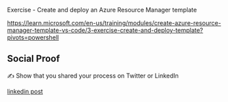 Exercise - Create and deploy an Azure Resource Manager template




https://learn.microsoft.com/en-us/training/modules/create-azure-resource-manager-template-vs-code/3-exercise-create-and-deploy-template?pivots=powershell 



## Social Proof

✍️ Show that you shared your process on Twitter or LinkedIn

[linkedin post](https://www.linkedin.com/feed/update/urn:li:share:7036179182908792832/)
